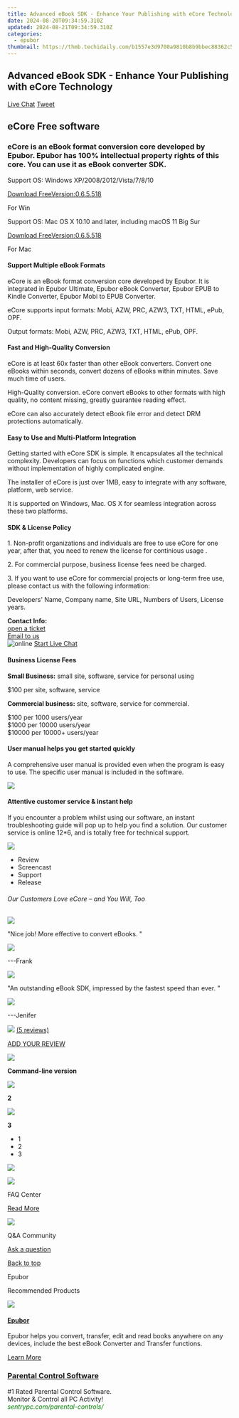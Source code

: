 ```yaml
---
title: Advanced eBook SDK - Enhance Your Publishing with eCore Technology
date: 2024-08-20T09:34:59.310Z
updated: 2024-08-21T09:34:59.310Z
categories:
  - epubor
thumbnail: https://thmb.techidaily.com/b1557e3d9700a9810b8b9bbec88362c53ba5a3f98f5f309c7652fc768db4746d.jpg
---
```


## Advanced eBook SDK - Enhance Your Publishing with eCore Technology

[Live Chat](http://www.epubor.com/javascript:void%280%29) [Tweet](https://twitter.com/share) 

## eCore Free software

### eCore is an eBook format conversion core developed by Epubor. Epubor has 100% intellectual property rights of this core. You can use it as eBook converter SDK. 

Support OS: Windows XP/2008/2012/Vista/7/8/10

[Download FreeVersion:0.6.5.518](https://tools.techidaily.com/epubor/ecore/) 

For Win

Support OS: Mac OS X 10.10 and later, including macOS 11 Big Sur

[Download FreeVersion:0.6.5.518](https://tools.techidaily.com/epubor/ecore/) 

For Mac



#### Support Multiple eBook Formats

eCore is an eBook format conversion core developed by Epubor. It is integrated in Epubor Ultimate, Epubor eBook Converter, Epubor EPUB to Kindle Converter, Epubor Mobi to EPUB Converter.

eCore supports input formats: Mobi, AZW, PRC, AZW3, TXT, HTML, ePub, OPF.

Output formats: Mobi, AZW, PRC, AZW3, TXT, HTML, ePub, OPF.



#### Fast and High-Quality Conversion

eCore is at least 60x faster than other eBook converters. Convert one eBooks within seconds, convert dozens of eBooks within minutes. Save much time of users.

High-Quality conversion. eCore convert eBooks to other formats with high quality, no content missing, greatly guarantee reading effect. 

eCore can also accurately detect eBook file error and detect DRM protections automatically.



#### Easy to Use and Multi-Platform Integration

Getting started with eCore SDK is simple. It encapsulates all the technical complexity. Developers can focus on functions which customer demands without implementation of highly complicated engine.

The installer of eCore is just over 1MB, easy to integrate with any software, platform, web service. 

It is supported on Windows, Mac. OS X for seamless integration across these two platforms.



#### SDK & License Policy

1\. Non-profit organizations and individuals are free to use eCore for one year, after that, you need to renew the license for continious usage .

2\. For commercial purpose, business license fees need be charged.

3\. If you want to use eCore for commercial projects or long-term free use, please contact us with the following information:

Developers' Name, Company name, Site URL, Numbers of Users, License years.

**Contact Info:**  
[open a ticket](http://www.epubor.com/hhttps://share.hsforms.com/1XMDdDw%5FCReqsb5-qCwX6fgc1yk8)  
[Email to us](http://www.epubor.com/mailto:support@epubor.com)  
![online](http://www.epubor.com/images/chat-icon.png "online") [Start Live Chat](http://chat.epubor.com/Chat/Live.aspx?sitename=epubor.com "Online")

#### Business License Fees

**Small Business:** small site, software, service for personal using

$100 per site, software, service

**Commercial business:** site, software, service for commercial.

$100 per 1000 users/year  
$1000 per 10000 users/year  
$10000 per 10000+ users/year



#### User manual helps you get started quickly

A comprehensive user manual is provided even when the program is easy to use. The specific user manual is included in the software.

![](http://www.epubor.com/images/tutorial-help.jpg)

#### Attentive customer service & instant help

If you encounter a problem whilst using our software, an instant troubleshooting guide will pop up to help you find a solution. Our customer service is online 12\*6, and is totally free for technical support.

![](http://www.epubor.com/images/customer-service.jpg)



* Review
* Screencast
* Support
* Release

###### Our Customers Love eCore – and You Will, Too

![](http://www.epubor.com/images/ecore.htmlcomment1.jpg)

"Nice job! More effective to convert eBooks. " 

![](http://www.epubor.com/images/star.png)

\---Frank

![](http://www.epubor.com/images/ecore.htmlcomment2.jpg)

"An outstanding eBook SDK, impressed by the fastest speed than ever. " 

![](http://www.epubor.com/images/star.png)

\---Jenifer

![](http://www.epubor.com/images/star.png) [(5 reviews)](http://www.epubor.com/ecore-sms.htm)

[ADD YOUR REVIEW](https://tools.techidaily.com/epubor/ecore/)

![](http://www.epubor.com/images/ecore.htmlscreen1.png) 

**Command-line version**

![](http://www.epubor.com/images/ecore.htmlscreen2.png) 

**2**

![](http://www.epubor.com/images/ecore.htmlscreen3.png) 

**3**

* 1
* 2
* 3

[![](http://www.epubor.com/images/video_demo.png)](https://www.epubor.com) 

![](http://www.epubor.com/images/faq-icon1.png)

FAQ Center

[Read More](https://tools.techidaily.com/epubor/products/)

![](http://www.epubor.com/images/qa-icon.png)

Q&A Community

[Ask a question](https://tools.techidaily.com/epubor/products/)

[Back to top](https://tools.techidaily.com/epubor/products/)



Epubor

Recommended Products

![](http://www.epubor.com/images/share-ebook.jpg)

#### [Epubor](https://tools.techidaily.com/epubor/ebook-manager/)

Epubor helps you convert, transfer, edit and read books anywhere on any devices, include the best eBook Converter and Transfer functions.

[Learn More](https://tools.techidaily.com/epubor/ebook-manager/)

<ins class="adsbygoogle"
     style="display:block"
     data-ad-format="autorelaxed"
     data-ad-client="ca-pub-7571918770474297"
     data-ad-slot="1223367746"></ins>



<ins class="adsbygoogle"
     style="display:block"
     data-ad-client="ca-pub-7571918770474297"
     data-ad-slot="8358498916"
     data-ad-format="auto"
     data-full-width-responsive="true"></ins>

<!-- affiliate ads begin -->
<h3 id="200610"><a href="https://sentrypc.7eer.net/c/5597632/200610/3022">Parental Control Software</a></h3>
<span class="text-ad-content">
	#1 Rated Parental Control Software.<br/>
	Monitor & Control all PC Activity!<br/>
		<cite style="color:green">sentrypc.com/parental-controls/</cite>
	</span><img height="0" width="0" src="https://sentrypc.7eer.net/i/5597632/200610/3022" style="position:absolute;visibility:hidden;" border="0" />
<!-- affiliate ads end -->